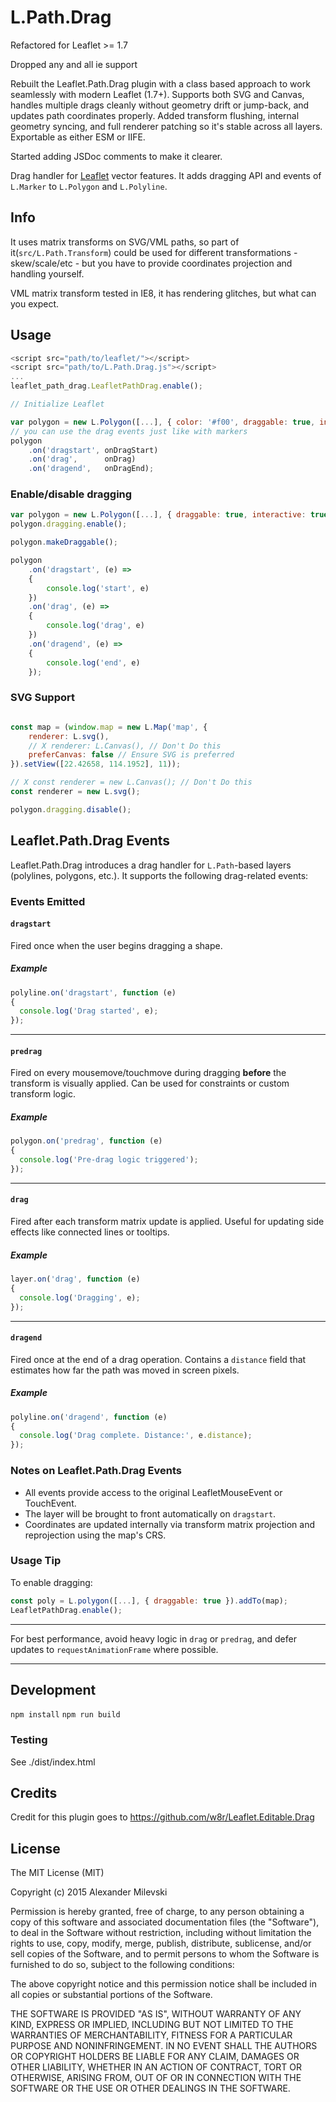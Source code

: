 # L.Path.Drag

Refactored for Leaflet >= 1.7

Dropped any and all ie support

Rebuilt the Leaflet.Path.Drag plugin with a class based approach to work seamlessly with modern Leaflet (1.7+). Supports both SVG and Canvas, handles multiple drags cleanly without geometry drift or jump-back, and updates path coordinates properly. Added transform flushing, internal geometry syncing, and full renderer patching so it's stable across all layers. Exportable as either ESM or IIFE. 

Started adding JSDoc comments to make it clearer.

Drag handler for [Leaflet](https://github.com/leaflet/leaflet) vector features.
It adds dragging API and events of `L.Marker` to `L.Polygon` and `L.Polyline`.

## Info

It uses matrix transforms on SVG/VML paths, so part of it(`src/L.Path.Transform`) could be used for different transformations - skew/scale/etc - but you have to provide coordinates projection and handling yourself.

VML matrix transform tested in IE8, it has rendering glitches, but what can you expect.

## Usage

```javascript
<script src="path/to/leaflet/"></script>
<script src="path/to/L.Path.Drag.js"></script>
...
leaflet_path_drag.LeafletPathDrag.enable();

// Initialize Leaflet

var polygon = new L.Polygon([...], { color: '#f00', draggable: true, interactive: true }).addTo(map);
// you can use the drag events just like with markers
polygon
    .on('dragstart', onDragStart)
    .on('drag',      onDrag)
    .on('dragend',   onDragEnd);
```

### Enable/disable dragging

```javascript
var polygon = new L.Polygon([...], { draggable: true, interactive: true }).addTo(map);
polygon.dragging.enable();

polygon.makeDraggable();

polygon
    .on('dragstart', (e) => 
    {
        console.log('start', e)
    })
    .on('drag', (e) => 
    {
        console.log('drag', e)
    })
    .on('dragend', (e) =>
    {
        console.log('end', e)
    });
```

### SVG Support
```JavaScript

const map = (window.map = new L.Map('map', {
    renderer: L.svg(),
    // X renderer: L.Canvas(), // Don't Do this
    preferCanvas: false // Ensure SVG is preferred
}).setView([22.42658, 114.1952], 11));

// X const renderer = new L.Canvas(); // Don't Do this
const renderer = new L.svg();
```

```javascript
polygon.dragging.disable();
```

## Leaflet.Path.Drag Events

Leaflet.Path.Drag introduces a drag handler for `L.Path`-based layers (polylines, polygons, etc.). It supports the following drag-related events:

### Events Emitted

#### `dragstart`

Fired once when the user begins dragging a shape.

##### Example

```javascript
polyline.on('dragstart', function (e)
{
  console.log('Drag started', e);
});
```

---

#### `predrag`

Fired on every mousemove/touchmove during dragging **before** the transform is visually applied. Can be used for constraints or custom transform logic.

##### Example

```javascript
polygon.on('predrag', function (e)
{
  console.log('Pre-drag logic triggered');
});
```

---

#### `drag`

Fired after each transform matrix update is applied. Useful for updating side effects like connected lines or tooltips.

##### Example

```javascript
layer.on('drag', function (e)
{
  console.log('Dragging', e);
});
```

---

#### `dragend`

Fired once at the end of a drag operation. Contains a `distance` field that estimates how far the path was moved in screen pixels.

##### Example

```javascript
polyline.on('dragend', function (e)
{
  console.log('Drag complete. Distance:', e.distance);
});
```

### Notes on Leaflet.Path.Drag Events

* All events provide access to the original LeafletMouseEvent or TouchEvent.
* The layer will be brought to front automatically on `dragstart`.
* Coordinates are updated internally via transform matrix projection and reprojection using the map's CRS.

### Usage Tip

To enable dragging:

```javascript
const poly = L.polygon([...], { draggable: true }).addTo(map);
LeafletPathDrag.enable();
```

---

For best performance, avoid heavy logic in `drag` or `predrag`, and defer updates to `requestAnimationFrame` where possible.

---

## Development
```npm install```
```npm run build```

### Testing
See ./dist/index.html

## Credits

Credit for this plugin goes to https://github.com/w8r/Leaflet.Editable.Drag


## License

The MIT License (MIT)

Copyright (c) 2015 Alexander Milevski

Permission is hereby granted, free of charge, to any person obtaining a copy of this software and associated documentation files (the "Software"), to deal in the Software without restriction, including without limitation the rights to use, copy, modify, merge, publish, distribute, sublicense, and/or sell copies of the Software, and to permit persons to whom the Software is furnished to do so, subject to the following conditions:

The above copyright notice and this permission notice shall be included in all copies or substantial portions of the Software.

THE SOFTWARE IS PROVIDED "AS IS", WITHOUT WARRANTY OF ANY KIND, EXPRESS OR IMPLIED, INCLUDING BUT NOT LIMITED TO THE WARRANTIES OF MERCHANTABILITY, FITNESS FOR A PARTICULAR PURPOSE AND NONINFRINGEMENT. IN NO EVENT SHALL THE AUTHORS OR COPYRIGHT HOLDERS BE LIABLE FOR ANY CLAIM, DAMAGES OR OTHER LIABILITY, WHETHER IN AN ACTION OF CONTRACT, TORT OR OTHERWISE, ARISING FROM, OUT OF OR IN CONNECTION WITH THE SOFTWARE OR THE USE OR OTHER DEALINGS IN THE SOFTWARE.
